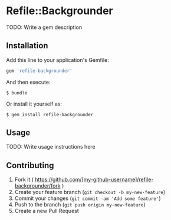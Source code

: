 # Refile::Backgrounder

TODO: Write a gem description

## Installation

Add this line to your application's Gemfile:

```ruby
gem 'refile-backgrounder'
```

And then execute:

    $ bundle

Or install it yourself as:

    $ gem install refile-backgrounder

## Usage

TODO: Write usage instructions here

## Contributing

1. Fork it ( https://github.com/[my-github-username]/refile-backgrounder/fork )
2. Create your feature branch (`git checkout -b my-new-feature`)
3. Commit your changes (`git commit -am 'Add some feature'`)
4. Push to the branch (`git push origin my-new-feature`)
5. Create a new Pull Request

